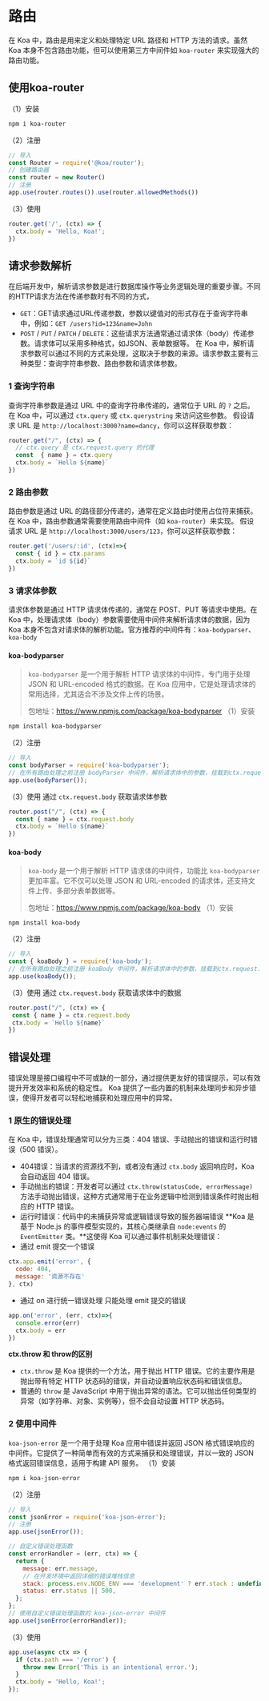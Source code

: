 # 路由

在 Koa 中，路由是用来定义和处理特定 URL 路径和 HTTP 方法的请求。虽然 Koa 本身不包含路由功能，但可以使用第三方中间件如 `koa-router` 来实现强大的路由功能。



## 使用koa-router

（1）安装

```bash
npm i koa-router
```

（2）注册

```js
// 导入
const Router = require('@koa/router');
// 创建路由器
const router = new Router()
// 注册
app.use(router.routes()).use(router.allowedMethods())
```

（3）使用

```js
router.get('/', (ctx) => {
  ctx.body = 'Hello, Koa!';
})
```



## 请求参数解析

在后端开发中，解析请求参数是进行数据库操作等业务逻辑处理的重要步骤。不同的HTTP请求方法在传递参数时有不同的方式，

- `GET`：GET请求通过URL传递参数，参数以键值对的形式存在于查询字符串中，例如：`GET /users?id=123&name=John`
- `POST` / `PUT` / `PATCH` / `DELETE`：这些请求方法通常通过请求体（body）传递参数。请求体可以采用多种格式，如JSON、表单数据等。
  在 Koa 中，解析请求参数可以通过不同的方式来处理，这取决于参数的来源。请求参数主要有三种类型：查询字符串参数、路由参数和请求体参数。

### 1 查询字符串

查询字符串参数是通过 URL 中的查询字符串传递的，通常位于 URL 的 `?` 之后。在 Koa 中，可以通过 `ctx.query` 或 `ctx.querystring` 来访问这些参数。
假设请求 URL 是 `http://localhost:3000?name=dancy`，你可以这样获取参数：

```js
router.get("/", (ctx) => {
  // ctx.query 是 ctx.request.query 的代理
  const  { name } = ctx.query
  ctx.body = `Hello ${name}`
})
```

### 2 路由参数

路由参数是通过 URL 的路径部分传递的，通常在定义路由时使用占位符来捕获。在 Koa 中，路由参数通常需要使用路由中间件（如 `koa-router`）来实现。
假设请求 URL 是 `http://localhost:3000/users/123`，你可以这样获取参数：

```js
router.get('/users/:id', (ctx)=>{
  const { id } = ctx.params
  ctx.body = `id ${id}`
})
```

### 3 请求体参数

请求体参数是通过 HTTP 请求体传递的，通常在 POST、PUT 等请求中使用。在 Koa 中，处理请求体（body）参数需要使用中间件来解析请求体的数据，因为 Koa 本身不包含对请求体的解析功能。官方推荐的中间件有：`koa-bodyparser`、`koa-body`

#### koa-bodyparser

> `koa-bodyparser` 是一个用于解析 HTTP 请求体的中间件，专门用于处理 JSON 和 URL-encoded 格式的数据。在 Koa 应用中，它是处理请求体的常用选择，尤其适合不涉及文件上传的场景。
>
> 包地址：https://www.npmjs.com/package/koa-bodyparser
> （1）安装

```bash
npm install koa-bodyparser
```

（2）注册

```js
// 导入
const bodyParser = require('koa-bodyparser');
// 在所有路由处理之前注册 bodyParser 中间件，解析请求体中的参数，挂载到ctx.request.body
app.use(bodyParser());
```

（3）使用
通过 `ctx.request.body` 获取请求体参数

```js
router.post("/", (ctx) => {
  const { name } = ctx.request.body
  ctx.body = `Hello ${name}`
})
```

#### koa-body

> `koa-body` 是一个用于解析 HTTP 请求体的中间件，功能比 `koa-bodyparser` 更加丰富。它不仅可以处理 JSON 和 URL-encoded 的请求体，还支持文件上传、多部分表单数据等。
>
> 包地址：https://www.npmjs.com/package/koa-body
> （1）安装

```
npm install koa-body
```

（2）注册

```js
// 导入
const { koaBody } = require('koa-body');
// 在所有路由处理之前注册 koaBody 中间件，解析请求体中的参数，挂载到ctx.request.body
app.use(koaBody());
```

（3）使用
通过 `ctx.request.body` 获取请求体中的数据

```js
router.post("/", (ctx) => {
 const { name } = ctx.request.body
 ctx.body = `Hello ${name}`
})
```

## 错误处理

错误处理是接口编程中不可或缺的一部分，通过提供更友好的错误提示，可以有效提升开发效率和系统的稳定性。
Koa 提供了一些内置的机制来处理同步和异步错误，使得开发者可以轻松地捕获和处理应用中的异常。

### 1 原生的错误处理

在 Koa 中，错误处理通常可以分为三类：404 错误、手动抛出的错误和运行时错误（500 错误）。

- 404错误：当请求的资源找不到，或者没有通过 `ctx.body` 返回响应时，Koa 会自动返回 404 错误。
- 手动抛出的错误：开发者可以通过 `ctx.throw(statusCode, errorMessage)` 方法手动抛出错误，这种方式通常用于在业务逻辑中检测到错误条件时抛出相应的 HTTP 错误。
- 运行时错误：代码中的未捕获异常或逻辑错误导致的服务器端错误
  **Koa 是基于 Node.js 的事件模型实现的，其核心类继承自 `node:events` 的 `EventEmitter` 类。**这使得 Koa 可以通过事件机制来处理错误：
- 通过 emit 提交一个错误

```js
ctx.app.emit('error', {
  code: 404,
  message: '资源不存在'
}, ctx)
```

- 通过 on 进行统一错误处理
  只能处理 emit 提交的错误

```js
app.on('error', (err, ctx)=>{
  console.error(err)
  ctx.body = err
})
```

**ctx.throw 和 throw的区别**

- `ctx.throw` 是 Koa 提供的一个方法，用于抛出 HTTP 错误。它的主要作用是抛出带有特定 HTTP 状态码的错误，并自动设置响应状态码和错误信息。
- 普通的 `throw` 是 JavaScript 中用于抛出异常的语法。它可以抛出任何类型的异常（如字符串、对象、实例等），但不会自动设置 HTTP 状态码。

### 2 使用中间件

`koa-json-error` 是一个用于处理 Koa 应用中错误并返回 JSON 格式错误响应的中间件。它提供了一种简单而有效的方式来捕获和处理错误，并以一致的 JSON 格式返回错误信息，适用于构建 API 服务。
（1）安装

```bash
npm i koa-json-error
```

（2）注册

```js
// 导入
const jsonError = require('koa-json-error');
// 注册
app.use(jsonError());
```

```js
// 自定义错误处理函数
const errorHandler = (err, ctx) => {
  return {
    message: err.message,
    // 在开发环境中返回详细的错误堆栈信息
    stack: process.env.NODE_ENV === 'development' ? err.stack : undefined,
    status: err.status || 500,
  };
};
// 使用自定义错误处理函数的 koa-json-error 中间件
app.use(jsonError(errorHandler));
```

（3）使用

```js
app.use(async ctx => {
  if (ctx.path === '/error') {
    throw new Error('This is an intentional error.');
  }
  ctx.body = 'Hello, Koa!';
});
```

